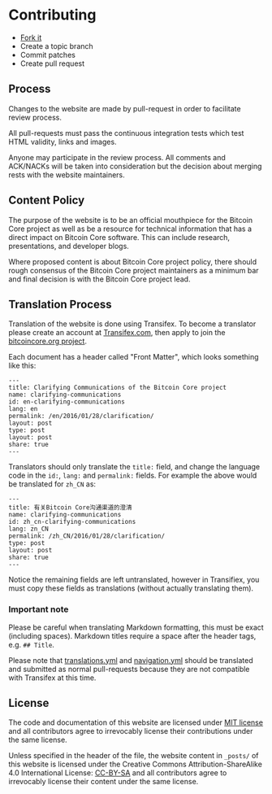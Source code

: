 Contributing
============

 - [Fork it](https://github.com/bitcoin-core/website)
 - Create a topic branch
 - Commit patches
 - Create pull request

## Process

Changes to the website are made by pull-request in order to facilitate review process.

All pull-requests must pass the continuous integration tests which test HTML validity, links and images.

Anyone may participate in the review process. All comments and ACK/NACKs will be taken into consideration but the decision about merging rests with the website maintainers.

## Content Policy

The purpose of the website is to be an official mouthpiece for the Bitcoin Core project as well as be a resource for technical information that has a direct impact on Bitcoin Core software. This can include research, presentations, and developer blogs. 

Where proposed content is about Bitcoin Core project policy, there should rough consensus of the Bitcoin Core project maintainers as a minimum bar and final decision is with the Bitcoin Core project lead.

## Translation Process

Translation of the website is done using Transifex. To become a translator please create an account at [Transifex.com](https://transifex.com/), then apply to join the [bitcoincore.org project](https://www.transifex.com/bitcoincore/bitcoincoreorg).
 
Each document has a header called "Front Matter", which looks something like this:

    ---
    title: Clarifying Communications of the Bitcoin Core project
    name: clarifying-communications
    id: en-clarifying-communications
    lang: en
    permalink: /en/2016/01/28/clarification/
    layout: post
    type: post
    layout: post
    share: true
    ---

Translators should only translate the `title:` field, and change the language code in the `id:`, `lang:` and `permalink:` fields. For example the above would be translated for `zh_CN` as:
 
    ---
    title: 有关Bitcoin Core沟通渠道的澄清
    name: clarifying-communications
    id: zh_cn-clarifying-communications
    lang: zn_CN
    permalink: /zh_CN/2016/01/28/clarification/
    type: post
    layout: post
    share: true
    ---

Notice the remaining fields are left untranslated, however in Transifiex, you must copy these fields as translations (without actually translating them).

### Important note

Please be careful when translating Markdown formatting, this must be exact (including spaces). Markdown titles require a space after the header tags, e.g. `## Title`.

Please note that [translations.yml](https://github.com/bitcoin-core/website/blob/master/_data/translations.yml) and [navigation.yml](https://github.com/bitcoin-core/website/blob/master/_data/navigation.yml) should be translated and submitted as normal pull-requests because they are not compatible with Transifex at this time.

## License

The code and documentation of this website are licensed under [MIT license][MIT] and all contributors agree to irrevocably license their contributions under the same license.

Unless specified in the header of the file, the website content in `_posts/` of this website is licensed under the Creative Commons Attribution-ShareAlike 4.0 International License: [CC-BY-SA] and all contributors agree to irrevocably license their content under the same license.

[MIT]: https://github.com/bitcoin-core/website/blob/master/LICENSE
[CC-BY-SA]: http://creativecommons.org/licenses/by-sa/4.0/

